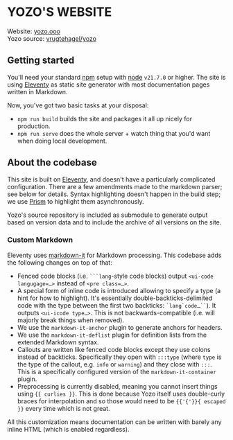 # YOZO'S WEBSITE

Website: [yozo.ooo](https://yozo.ooo/) \
Yozo source: [vrugtehagel/yozo](https://github.com/vrugtehagel/yozo)

## Getting started

You'll need your standard [npm](https://www.npmjs.com/) setup with [node](https://nodejs.org/) `v21.7.0` or higher. The site is using [Eleventy](https://11ty.dev/) as static site generator with most documentation pages written in Markdown.

Now, you've got two basic tasks at your disposal:
- `npm run build` builds the site and packages it all up nicely for production.
- `npm run serve` does the whole server + watch thing that you'd want when doing local development.


## About the codebase


This site is built on [Eleventy](https://11ty.dev/), and doesn't have a particularly complicated configuration. There are a few amendments made to the markdown parser; see below for details. Syntax highlighting doesn't happen in the build step; we use [Prism](https://prismjs.com/) to highlight them asynchronously.

Yozo's source repository is included as submodule to generate output based on version data and to include the archive of all versions on the site.

### Custom Markdown

Eleventy uses [markdown-it](https://markdown-it.github.io/markdown-it/) for Markdown processing. This codebase adds the following changes on top of that:

- Fenced code blocks (i.e. ` ```lang `-style code blocks) output `<ui-code langugage=…>` instead of `<pre class=…>`.
- A special form of inline code is introduced allowing to specify a type (a hint for how to highlight). It's essentially double-backticks-delimited code with the type between the first two backticks: ``` `lang`code…`` ```). It outputs `<ui-icode type…>`. This is not backwards-compatible (i.e. will majorly break things when removed).
- We use the `markdown-it-anchor` plugin to generate anchors for headers.
- We use the `markdown-it-deflist` plugin for definition lists from the extended Markdown syntax.
- Callouts are written like fenced code blocks except they use colons instead of backticks. Specifically they open with `:::type` (where `type` is the type of the callout, e.g. `info` or `warning`) and they close with `:::`. This is a specifically configured version of the `markdown-it-container` plugin.
- Preprocessing is currently disabled, meaning you cannot insert things using `{{ curlies }}`. This is done because Yozo itself uses double-curly braces for interpolation and so those would need to be `{{'{'}}{ escaped }}` every time which is not great.

All this customization means documentation can be written with barely any inline HTML (which is enabled regardless).

